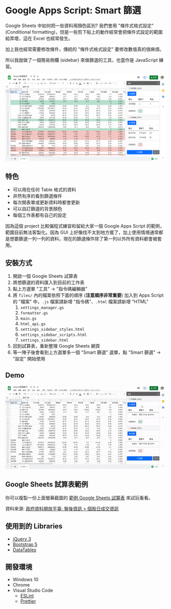 # Google Apps Script: Smart 篩選

Google Sheets 中如何把一些資料用顏色區別? 我們會用 "條件式格式設定" (Conditional formatting)，但是一些剪下貼上的動作經常會把條件式設定的範圍給弄壞，這在 Excel 也經常發生。

加上我也經常需要修改條件，傳統的 "條件式格式設定" 要修改數值真的很麻煩。

所以我就做了一個簡易側欄 (sidebar) 來做篩選的工具，也當作是 JavaScript 練習。

![screenshot](./images/screenshot.png)

## 特色

- 可以用在任何 Table 格式的資料
- 井然有序的看到篩選條件
- 每次開表單或更新資料時都會更新
- 可以自訂篩選的背景顏色
- 每個工作表都有自己的設定

因為這個 project 比較偏程式練習和留給大家一個 Google Apps Script 的範例，範圍目前無法客製化。因為 GUI 上好像找不太到地方擺了，加上使用情境通常都是想要篩選一列一列的資料，現在的篩選條件除了第一列以外所有資料都會被套用。

## 安裝方式

1. 開啟一個 Google Sheets 試算表
2. 將想篩選的資料匯入到目前的工作表
3. 點上方選單 "工具" -> "指令碼編輯器"
4. 將 `files/` 內的檔案依照下面的順序 (**注意順序非常重要**) 加入到 Apps Script 的 "檔案" 中，`.js` 檔案請新增 "指令碼"、`.html` 檔案請新增 "HTML"
    1. `settings_manager.gs`
    2. `formatter.gs`
    3. `main.gs`
    4. `html_api.gs`
    5. `settings_sidebar_styles.html`
    6. `settings_sidebar_scripts.html`
    7. `settings_sidebar.html`
5. 回到試算表，重新整理 Google Sheets 網頁
6. 等一陣子後會看到上方選單多一個 "Smart 篩選" 選單，點 "Smart 篩選" -> "設定" 開始使用

## Demo

![demo](./images/demo.gif)

## Google Sheets 試算表範例

你可以複製一份上面螢幕截圖的 [範例 Google Sheets 試算表](https://docs.google.com/spreadsheets/d/1LT0GQB9W7cBJzsAEk4jkWN03Q2HU-qkmq9b4ZqBT6dw/edit?usp=sharing) 來試玩看看。

資料來源: [政府資料開放平臺: 盤後資訊 > 個股日成交資訊](https://data.gov.tw/dataset/11549)

## 使用到的 Libraries

- [jQuery 3](https://jquery.com/)
- [Bootstrap 5](https://getbootstrap.com/)
- [DataTables](https://datatables.net/)

## 開發環境

- Windows 10
- Chrome
- Visual Studio Code
    - [ESLint](https://marketplace.visualstudio.com/items?itemName=dbaeumer.vscode-eslint)
    - [Prettier](https://marketplace.visualstudio.com/items?itemName=esbenp.prettier-vscode)

